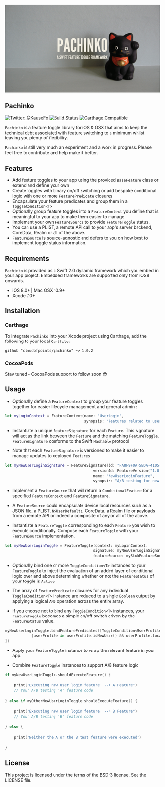 ![Pachinko : A Swift Feature Toggle Framework](assets/images/pachinko_banner.png)


## Pachinko

[![Twitter: @KauseFx](https://img.shields.io/badge/contact-@cloudofpoints-blue.svg?style=flat)](https://twitter.com/cloudofpoints)
[![Build Status](https://travis-ci.org/cloudofpoints/Pachinko.svg)](https://travis-ci.org/cloudofpoints/Pachinko)
[![Carthage Compatible](https://img.shields.io/badge/Carthage-compatible-4BC51D.svg?style=flat)](https://github.com/Carthage/Carthage)

`Pachinko` is a feature toggle library for iOS & OSX that aims to keep the technical debt associated with feature switching to a minimum whilst leaving you plenty of flexibility. 

`Pachinko` is still very much an experiment and a work in progress. Please feel free to contribute and help make it better.

## Features

- Add feature toggles to your app using the provided `BaseFeature` class or extend and define your own
- Create toggles with binary on/off switching or add bespoke conditional logic with one or more  `FeaturePredicate` closures
- Encapsulate your feature predicates and group them in a `ToggleCondition<T>`
- Optionally group feature toggles into a `FeatureContext` you define that is meaningful to your app to make them easier to manage
- Implement your own `FeatureSource` to provide `FeatureToggle` status.
- You can use a PLIST, a remote API call to your app's server backend, CoreData, Realm or all of the above. 
- `FeatureSource` is source-agnostic and defers to you on how best to implement toggle status information.

## Requirements

`Pachinko` is provided as a Swift 2.0 dynamic framework which you embed in your app project. Embedded frameworks are supported only from iOS8 onwards.

- iOS 8.0+ | Mac OSX 10.9+
- Xcode 7.0+

## Installation

### Carthage

To integrate `Pachinko` into your Xcode project using Carthage, add the following to your local `Cartfile`:

```ogdl
github "cloudofpoints/pachinko" ~> 1.0.2
```

### CocoaPods

Stay tuned - CocoaPods support to follow soon :flushed:

## Usage

- Optionally define a `FeatureContext` to group your feature toggles together for easier lifecycle management and general admin :

```swift
let myLoginContext = FeatureContext(name: "UserLogin", 
									synopsis: "Features related to user login")
```
- Instantiate a unique `FeatureSignature` for each `Feature`. This signature will act as the link between the `Feature` and the matching `FeatureToggle`. `FeatureSignature` conforms to the Swift `Hashable` protocol

- Note that each `FeatureSignature` is versioned to make it easier to manage updates to deployed `Features`

```swift
let myNewUserLoginSignature = FeatureSignature(id: "FA8F9F0A-5BDA-4105-A177-E7992A22D643", 
										versionId: FeatureVersion("1.0.0"),
										name: "NewUserLoginFeature", 
										synopsis: "A/B testing for new user greeting")
```

- Implement a `FeatureSource` that will return a `ConditionalFeature` for a specified `FeatureContext` and `FeatureSignature`. 

- A `FeatureSource` could encapsulate device local resources such as a JSON file, a PLIST, `NSUserDefaults`, CoreData, a Realm file or payloads from a remote API or indeed a composite of any or all of the above.

- Instantiate a `FeatureToggle` corresponding to each `Feature` you wish to execute conditionally. Compose each `FeatureToggle` with your `FeatureSource` implementation.

```swift
let myNewUserLoginToggle = FeatureToggle(context: myLoginContext, 
										signature: myNewUserLoginSignature, 
										featureSource: myStubFeatureSource)

```
- Optionally bind one or more `ToggleCondition<T>` instances to your `FeatureToggle` to inject the evaluation of an added layer of conditional logic over and above determining whether or not the `FeatureStatus` of your toggle is `Active`.

- The array of `FeaturePredicate` closures for any individual `ToggleCondition<T>` instance are reduced to a single `Boolean` output by applying a logical `AND` operation across the entire array.

- If you choose not to bind any `ToggleCondition<T>` instances, your `FeatureToggle` becomes a simple on/off switch driven by the `FeatureStatus` value.

```swift
myNewUserLoginToggle.bindFeaturePredicates([ToggleCondition<UserProfile>(sampleUserProfile)
            {userProfile in userProfile.isNewUser() && userProfile.location == UserLocation.EU}
])
```

- Apply your `FeatureToggle` instance to wrap the relevant feature in your app.

- Combine `FeatureToggle` instances to support A/B feature logic

```swift
if myNewUserLoginToggle.shouldExecuteFeature() {
    
    print("Executing new user login feature  --> A Feature")
    // Your A/B testing 'A' feature code 
    
} else if myOtherNewUserLoginToggle.shouldExecuteFeature() {

    print("Executing new user login feature  --> B Feature")
    // Your A/B testing 'B' feature code     

} else {

    print("Neither the A or the B test feature were executed")
    
}
```

## License
This project is licensed under the terms of the BSD-3 license. See the LICENSE file.
